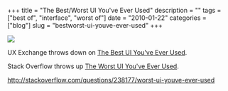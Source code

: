 +++
title = "The Best/Worst UI You've Ever Used"
description = ""
tags = ["best of", "interface", "worst of"]
date = "2010-01-22"
categories = ["blog"]
slug = "bestworst-ui-youve-ever-used"
+++



  <div class="notebook-screenshot"><a href="http://stackoverflow.com/questions/238177/worst-ui-youve-ever-used"><img src="/media/bluga/wt4b59b7ac2edac_large.jpg"/></a></div><p>UX Exchange throws down on <a href="http://uxexchange.com/questions/1397/the-best-ui-you-have-ever-used">The Best UI You've Ever Used</a>.</p>

<p>Stack Overflow throws up <a href="http://stackoverflow.com/questions/238177/worst-ui-youve-ever-used">The Worst UI You've Ever Used</a>.</p>

    
  <a href="http://stackoverflow.com/questions/238177/worst-ui-youve-ever-used">http://stackoverflow.com/questions/238177/worst-ui-youve-ever-used</a>

